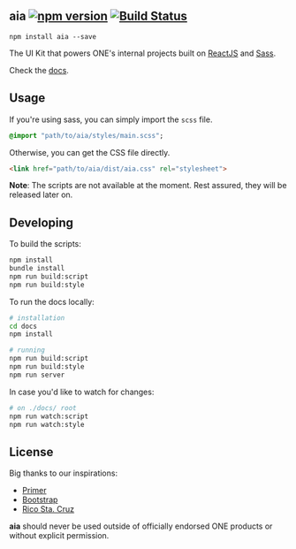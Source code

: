## aia [![npm version](http://img.shields.io/npm/v/aia.svg?style=flat-square)](https://npmjs.org/package/aia?style=flat-square) [![Build Status](https://img.shields.io/travis/dev-onenetworkecommerce/aia.svg?style=flat-square)](https://travis-ci.org/dev-onenetworkecommerce/aia?branch=master)
```
npm install aia --save
```
The UI Kit that powers ONE's internal projects built on [ReactJS](reactjs.org) and [Sass](sass-lang.com).

Check the [docs](https://rawgit.com/dev-onenetworkecommerce/aia/master/docs/index.html#/scaffolding?_k=wflhj2).

## Usage
If you're using sass, you can simply import the `scss` file.
```sass
@import "path/to/aia/styles/main.scss";
```

Otherwise, you can get the CSS file directly.
```html
<link href="path/to/aia/dist/aia.css" rel="stylesheet">
```

**Note**: The scripts are not available at the moment. Rest assured, they will be released later on.

## Developing
To build the scripts:
```bash
npm install
bundle install
npm run build:script
npm run build:style
```

To run the docs locally:
```bash
# installation
cd docs
npm install

# running
npm run build:script
npm run build:style
npm run server
```

In case you'd like to watch for changes:
```bash
# on ./docs/ root
npm run watch:script
npm run watch:style
```

## License
Big thanks to our inspirations:
- [Primer](http://primercss.io)
- [Bootstrap](http://getbootstrap.com)
- [Rico Sta. Cruz](http://rscss.io)

**aia** should never be used outside of officially endorsed ONE products or without explicit permission.
